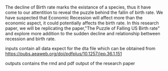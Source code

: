The decline of Birth rate marks the existance of a species, thus it have come to our attentition to reveal the puzzle behind the fallin of birth rate. We have suspected that Economic Recession will affect more than the economic aspect, it could potentially affects the birth rate. In this research paper, we will be replicating the paper,"The Puzzle of Falling US Birth rate" and explore more addition to the sudden decline and relationship bettween recession and birth rate.

inputs contain all data expect for the dta file which can be obtained from https://pubs.aeaweb.org/doi/pdfplus/10.1257/jep.36.1.151

outputs contains the rmd and pdf output of the research paper

